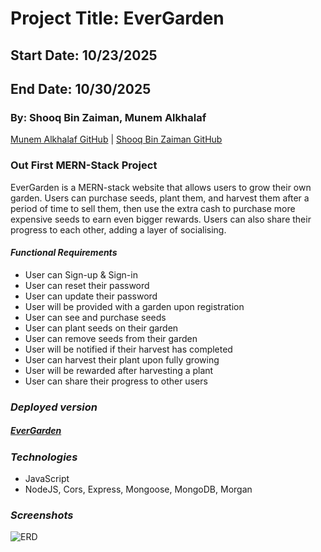 # Project Title:  EverGarden
## Start Date: 10/23/2025
## End Date: 10/30/2025
### By: Shooq Bin Zaiman, Munem Alkhalaf

[Munem Alkhalaf GitHub](https://github.com/AndomiXD) |
[Shooq Bin Zaiman GitHub](https://github.com/shooqbinzaiman)

### Out First MERN-Stack Project

EverGarden is a MERN-stack website that allows users to grow their own garden. Users can purchase seeds, plant them, and harvest them after a period of time to sell them, then use the extra cash to purchase more expensive seeds to earn even bigger rewards. Users can also share their progress to each other, adding a layer of socialising.

#### ***Functional Requirements***
* User can Sign-up & Sign-in
* User can reset their password
* User can update their password
* User will be provided with a garden upon registration
* User can see and purchase seeds
* User can plant seeds on their garden
* User can remove seeds from their garden
* User will be notified if their harvest has completed
* User can harvest their plant upon fully growing
* User will be rewarded after harvesting a plant
* User can share their progress to other users

### ***Deployed version***
##### [EverGarden]()

### ***Technologies***
* JavaScript
* NodeJS, Cors, Express, Mongoose, MongoDB, Morgan

### ***Screenshots***

![ERD]()

